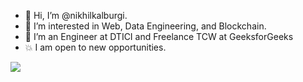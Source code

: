 - 👋 Hi, I’m @nikhilkalburgi.
- 👀 I’m interested in Web, Data Engineering, and Blockchain.
- 🌱 I’m an Engineer at DTICI and Freelance TCW at GeeksforGeeks
- 💥 I am open to new opportunities.


<a href="https://github.com/anuraghazra/github-readme-stats">
  <img align="center" src="https://github-readme-stats.vercel.app/api/top-langs/?username=anuraghazra&layout=donut&langs_count=5" />
</a>

